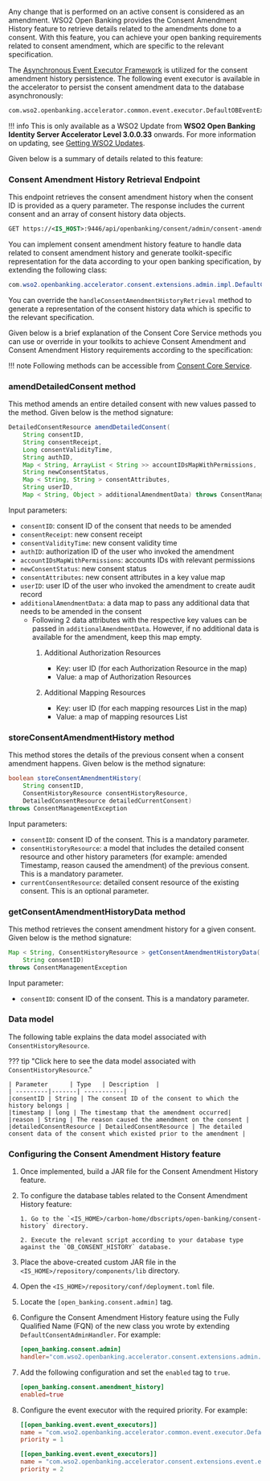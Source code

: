 Any change that is performed on an active consent is considered as an amendment. WSO2 Open Banking provides 
the Consent Amendment History feature to retrieve details related to the amendments done to a consent. With this feature, 
you can achieve your open banking requirements related to consent amendment, which are specific to the relevant specification.

The [Asynchronous Event Executor Framework](https://ob.docs.wso2.com/en/latest/develop/custom-event-executor/#writing-a-custom-event-executor)
is utilized for the consent amendment history persistence. The following event executor is available in the 
accelerator to persist the consent amendment data to the database asynchronously:

```xml
com.wso2.openbanking.accelerator.common.event.executor.DefaultOBEventExecutor
```

!!! info
    This is only available as a WSO2 Update from **WSO2 Open Banking Identity Server Accelerator Level
    3.0.0.33** onwards. For more information on updating,
    see [Getting WSO2 Updates](../install-and-setup/setting-up-servers.md#getting-wso2-updates).

Given below is a summary of details related to this feature:

### Consent Amendment History Retrieval Endpoint

This endpoint retrieves the consent amendment history when the consent ID is provided as a query parameter. The response includes the current consent and an array of consent history data objects.

```xml
GET https://<IS_HOST>:9446/api/openbanking/consent/admin/consent-amendment-history?consentId=<CONSENT-ID>
```

You can implement consent amendment history feature to handle data related to consent amendment history and generate toolkit-specific
representation for the data according to your open banking specification, by extending the following class:

```java
com.wso2.openbanking.accelerator.consent.extensions.admin.impl.DefaultConsentAdminHandler
```
You can override the `handleConsentAmendmentHistoryRetrieval` method to generate a representation of the consent history data which is specific to the relevant specification.

Given below is a brief explanation of the Consent Core Service methods you can use or override in your toolkits to achieve Consent Amendment and Consent Amendment History requirements according to the specification:

!!! note
    Following methods can be accessible from [Consent Core Service](../consent-core-service/).

### amendDetailedConsent method

This method amends an entire detailed consent with new values passed to the method. Given below is the method signature:

``` java
DetailedConsentResource amendDetailedConsent(
    String consentID,
    String consentReceipt,
    Long consentValidityTime,
    String authID,
    Map < String, ArrayList < String >> accountIDsMapWithPermissions,
    String newConsentStatus,
    Map < String, String > consentAttributes,
    String userID,
    Map < String, Object > additionalAmendmentData) throws ConsentManagementException;
```

Input parameters:

- `consentID`: consent ID of the consent that needs to be amended
- `consentReceipt`: new consent receipt
- `consentValidityTime`: new consent validity time
- `authID`: authorization ID of the user who invoked the amendment
- `accountIDsMapWithPermissions`: accounts IDs with relevant permissions
- `newConsentStatus`: new consent status
- `consentAttributes`: new consent attributes in a key value map
- `userID`: user ID of the user who invoked the amendment to create audit record
- `additionalAmendmentData`: a data map to pass any additional data that needs to be amended in the consent
    - Following 2 data attributes with the respective key values can be passed in `additionalAmendmentData`. However, if no additional data is available for the amendment, keep this map empty.
        1. Additional Authorization Resources
            - Key: user ID (for each Authorization Resource in the map)
            - Value: a map of Authorization Resources

        2. Additional Mapping Resources
            - Key: user ID (for each mapping resources List in the map)
            - Value: a map of mapping resources List

### storeConsentAmendmentHistory method

This method stores the details of the previous consent when a consent amendment happens. Given below is the method signature:

``` java
boolean storeConsentAmendmentHistory(
    String consentID,
    ConsentHistoryResource consentHistoryResource,
    DetailedConsentResource detailedCurrentConsent)
throws ConsentManagementException
```
Input parameters:

- `consentID`: consent ID of the consent. This is a mandatory parameter.
- `consentHistoryResource`: a model that includes the detailed consent resource and other history parameters (for example: amended Timestamp, reason caused the amendment) of the previous consent. This is a mandatory parameter.
- `currentConsentResource`: detailed consent resource of the existing consent. This is an optional parameter.

### getConsentAmendmentHistoryData method

This method retrieves the consent amendment history for a given consent. Given below is the method signature:

``` java
Map < String, ConsentHistoryResource > getConsentAmendmentHistoryData(
    String consentID)
throws ConsentManagementException
```
Input parameter:

- `consentID`: consent ID of the consent. This is a mandatory parameter.

### Data model

The following table explains the data model associated with `ConsentHistoryResource`.

??? tip "Click here to see the data model associated with `ConsentHistoryResource`."
            
    | Parameter      | Type   | Description  | 
    | ---------|-------| -----------|
    |consentID | String | The consent ID of the consent to which the history belongs |
    |timestamp | long | The timestamp that the amendment occurred|
    |reason | String | The reason caused the amendment on the consent |
    |detailedConsentResource | DetailedConsentResource | The detailed consent data of the consent which existed prior to the amendment |

### Configuring the Consent Amendment History feature

1. Once implemented, build a JAR file for the Consent Amendment History feature.

2. To configure the database tables related to the Consent Amendment History feature:

       1. Go to the `<IS_HOME>/carbon-home/dbscripts/open-banking/consent-history` directory.

       2. Execute the relevant script according to your database type against the `OB_CONSENT_HISTORY` database.

3. Place the above-created custom JAR file in the `<IS_HOME>/repository/components/lib` directory.

4. Open the `<IS_HOME>/repository/conf/deployment.toml` file.

5. Locate the `[open_banking.consent.admin]` tag.

6. Configure the Consent Amendment History feature using the Fully Qualified Name (FQN) of the new class you wrote by extending `DefaultConsentAdminHandler`. For example:

    ```toml
    [open_banking.consent.admin]
    handler="com.wso2.openbanking.accelerator.consent.extensions.admin.impl.DefaultConsentAdminHandler"
    ```

7. Add the following configuration and set the `enabled` tag to `true`.

    ```toml
    [open_banking.consent.amendment_history]
    enabled=true
    ```

8. Configure the event executor with the required priority. For example:

    ```toml
    [[open_banking.event.event_executors]]
    name = "com.wso2.openbanking.accelerator.common.event.executor.DefaultOBEventExecutor"
    priority = 1

    [[open_banking.event.event_executors]]
    name = "com.wso2.openbanking.accelerator.consent.extensions.event.executors.ConsentAmendmentHistoryEventExecutor"
    priority = 2
    ```